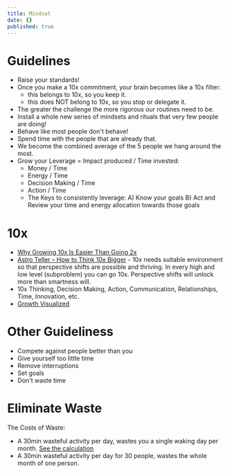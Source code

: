 ```yaml
---
title: Mindset
date: {}
published: true
---
```

# Guidelines

* Raise your standards!
* Once you make a 10x commitment, your brain becomes like a 10x filter:
  * this belongs to 10x, so you keep it.
  * this does NOT belong to 10x, so you stop or delegate it.
* The greater the challenge the more rigorous our routines need to be.
* Install a whole new series of mindsets and rituals that very few people are doing!
* Behave like most people don't behave!
* Spend time with the people that are already that.
* We become the combined average of the 5 people we hang around the most.
* Grow your Leverage = Impact produced / Time invested:
  * Money / Time
  * Energy / Time
  * Decision Making / Time
  * Action / Time
  * The Keys to consistently leverage: A) Know your goals B) Act and Review your time and energy allocation towards those goals

# 10x

* [Why Growing 10x Is Easier Than Going 2x](https://www.youtube.com/watch?v=eR3ARVWlxv4)
* [Astro Teller – How to Think 10x Bigger](https://tim.blog/2018/04/18/how-to-think-10x-bigger/) - 10x needs suitable environment so that perspective shifts are possible and thriving. In every high and low level (subproblem) you can go 10x. Perspective shifts will unlock more than smartness will.
* 10x Thinking, Decision Making, Action, Communication, Relationships, Time, Innovation, etc.
* [Growth Visualized](https://bit.ly/2ld2vA6)

# Other Guideliness

* Compete against people better than you 
* Give yourself too little time
* Remove interruptions 
* Set goals
* Don't waste time

# Eliminate Waste

The Costs of Waste:
* A 30min wasteful activity per day, wastes you a single waking day per month. [See the calculation](https://docs.google.com/spreadsheets/d/1EwTd1w_q4XBIrbEh5T6a6PQsySEQHaZy2M_glMmAXVQ/edit#gid=1392074595)
* A 30min wasteful activity per day for 30 people, wastes the whole month of one person.
